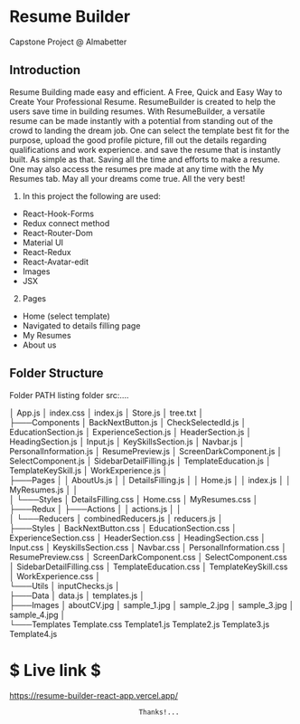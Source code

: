 # Resume Builder 
Capstone Project @ Almabetter

## Introduction
Resume Building made easy and efficient.
A Free, Quick and Easy Way to Create Your Professional Resume.
ResumeBuilder is created to help the users save time in building resumes.            With ResumeBuilder, a versatile resume can be made instantly with a potential from standing out of the crowd to landing the dream job.
One can select the template best fit for the purpose, upload the good profile picture, 
fill out the details regarding qualifications and work experience. and save the resume that is instantly built.
As simple as that. Saving all the time and efforts to make a resume.
One may also access the resumes pre made at any time with the My Resumes tab.
May all your dreams come true. All the very best!    

1. In this project the following are used:

+ React-Hook-Forms
+ Redux connect method
+ React-Router-Dom
+ Material UI
+ React-Redux
+ React-Avatar-edit
+ Images
+ JSX

2. Pages
* Home (select template)
* Navigated to details filling page 
* My Resumes
* About us

## Folder Structure
Folder PATH listing folder src:....

│   App.js
│   index.css
│   index.js
│   Store.js
│   tree.txt
│   
├───Components
│       BackNextButton.js
│       CheckSelectedId.js
│       EducationSection.js
│       ExperienceSection.js
│       HeaderSection.js
│       HeadingSection.js
│       Input.js
│       KeySkillsSection.js
│       Navbar.js
│       PersonalInformation.js
│       ResumePreview.js
│       ScreenDarkComponent.js
│       SelectComponent.js
│       SidebarDetailFilling.js
│       TemplateEducation.js
│       TemplateKeySkill.js
│       WorkExperience.js
│       
├───Pages
│   │   AboutUs.js
│   │   DetailsFilling.js
│   │   Home.js
│   │   index.js
│   │   MyResumes.js
│   │   
│   └───Styles
│           DetailsFilling.css
│           Home.css
│           MyResumes.css
│           
├───Redux
│   ├───Actions
│   │       actions.js
│   │       
│   └───Reducers
│           combinedReducers.js
│           reducers.js
│           
├───Styles
│       BackNextButton.css
│       EducationSection.css
│       ExperienceSection.css
│       HeaderSection.css
│       HeadingSection.css
│       Input.css
│       KeyskillsSection.css
│       Navbar.css
│       PersonalInformation.css
│       ResumePreview.css
│       ScreenDarkComponent.css
│       SelectComponent.css
│       SidebarDetailFilling.css
│       TemplateEducation.css
│       TemplateKeySkill.css
│       WorkExperience.css
│       
└───Utils
    │   inputChecks.js
    │   
    ├───Data
    │       data.js
    │       templates.js
    │       
    ├───Images
    │       aboutCV.jpg
    │       sample_1.jpg
    │       sample_2.jpg
    │       sample_3.jpg
    │       sample_4.jpg
    │       
    └───Templates
            Template.css
            Template1.js
            Template2.js
            Template3.js
            Template4.js


# $ Live link $
https://resume-builder-react-app.vercel.app/




                                    Thanks!...